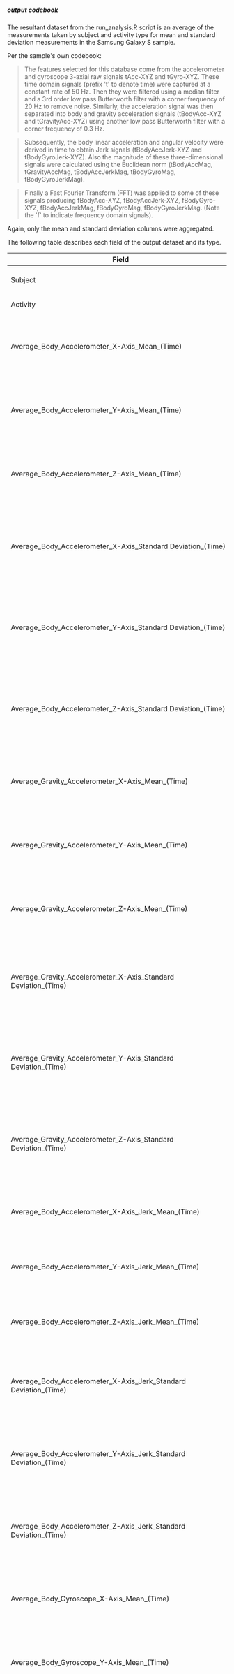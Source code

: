 ##### output codebook
The resultant dataset from the run_analysis.R script is an average of the measurements taken by subject and activity type for mean and standard deviation measurements in the Samsung Galaxy S sample.

Per the sample's own codebook:

> The features selected for this database come from the accelerometer and gyroscope 3-axial raw signals tAcc-XYZ and tGyro-XYZ. These time domain signals (prefix 't' to denote time) were captured at a constant rate of 50 Hz. Then they were filtered using a median filter and a 3rd order low pass Butterworth filter with a corner frequency of 20 Hz to remove noise. Similarly, the acceleration signal was then separated into body and gravity acceleration signals (tBodyAcc-XYZ and tGravityAcc-XYZ) using another low pass Butterworth filter with a corner frequency of 0.3 Hz. 

> Subsequently, the body linear acceleration and angular velocity were derived in time to obtain Jerk signals (tBodyAccJerk-XYZ and tBodyGyroJerk-XYZ). Also the magnitude of these three-dimensional signals were calculated using the Euclidean norm (tBodyAccMag, tGravityAccMag, tBodyAccJerkMag, tBodyGyroMag, tBodyGyroJerkMag). 

> Finally a Fast Fourier Transform (FFT) was applied to some of these signals producing fBodyAcc-XYZ, fBodyAccJerk-XYZ, fBodyGyro-XYZ, fBodyAccJerkMag, fBodyGyroMag, fBodyGyroJerkMag. (Note the 'f' to indicate frequency domain signals). 

Again, only the mean and standard deviation columns were aggregated.

The following table describes each field of the output dataset and its type.

| Field | Type | Description |
|-------|------|-------------|
| Subject | integer | The test / training subject |
| Activity | string | The activity performed |
| Average_Body_Accelerometer_X-Axis_Mean_(Time) | float | Accelerometer signal - Time domain average of mean body acceleration - X axis |
| Average_Body_Accelerometer_Y-Axis_Mean_(Time) | float | Accelerometer signal - Time domain average of mean body acceleration - Y axis |
| Average_Body_Accelerometer_Z-Axis_Mean_(Time) | float | Accelerometer signal - Time domain average of mean body acceleration - Z axis |
| Average_Body_Accelerometer_X-Axis_Standard Deviation_(Time) | float | Accelerometer signal - Time domain average of the standard deviation of body acceleration - X axis |
| Average_Body_Accelerometer_Y-Axis_Standard Deviation_(Time) | float | Accelerometer signal - Time domain average of the standard deviation of body acceleration - Y axis |
| Average_Body_Accelerometer_Z-Axis_Standard Deviation_(Time) | float | Accelerometer signal - Time domain average of the standard deviation of body acceleration - Z axis |
| Average_Gravity_Accelerometer_X-Axis_Mean_(Time) | float | Accelerometer signal - Time domain average of mean gravity acceleration - X axis |
| Average_Gravity_Accelerometer_Y-Axis_Mean_(Time) | float | Accelerometer signal - Time domain average of mean gravity acceleration - Y axis |
| Average_Gravity_Accelerometer_Z-Axis_Mean_(Time) | float | Accelerometer signal - Time domain average of mean gravity acceleration - Z axis |
| Average_Gravity_Accelerometer_X-Axis_Standard Deviation_(Time) | float | Accelerometer signal - Time domain average of the standard deviation of gravity acceleration - X axis |
| Average_Gravity_Accelerometer_Y-Axis_Standard Deviation_(Time) | float | Accelerometer signal - Time domain average of the standard deviation of gravity acceleration - Y axis |
| Average_Gravity_Accelerometer_Z-Axis_Standard Deviation_(Time) | float | Accelerometer signal - Time domain average of the standard deviation of gravity acceleration - Z axis |
| Average_Body_Accelerometer_X-Axis_Jerk_Mean_(Time) | float | Accelerometer signal - Time domain average of the mean linear "jerk" - X axis |
| Average_Body_Accelerometer_Y-Axis_Jerk_Mean_(Time) | float | Accelerometer signal - Time domain average of the mean linear "jerk" - Y axis |
| Average_Body_Accelerometer_Z-Axis_Jerk_Mean_(Time) | float | Accelerometer signal - Time domain average of the mean linear "jerk" - Z axis |
| Average_Body_Accelerometer_X-Axis_Jerk_Standard Deviation_(Time) | float | Accelerometer signal - Time domain average of the standard deviation of the linear "jerk" - X axis |
| Average_Body_Accelerometer_Y-Axis_Jerk_Standard Deviation_(Time) | float | Accelerometer signal - Time domain average of the standard deviation of the linear "jerk" - Y axis |
| Average_Body_Accelerometer_Z-Axis_Jerk_Standard Deviation_(Time) | float | Accelerometer signal - Time domain average of the standard deviation of the linear "jerk" - Z axis |
| Average_Body_Gyroscope_X-Axis_Mean_(Time) | float | Gyroscope signal - Time domain average of mean angular velocity - X axis |
| Average_Body_Gyroscope_Y-Axis_Mean_(Time) | float | Gyroscope signal - Time domain average of mean angular velocity - Y axis |
| Average_Body_Gyroscope_Z-Axis_Mean_(Time) | float | Gyroscope signal - Time domain average of mean angular velocity - Z axis |
| Average_Body_Gyroscope_X-Axis_Standard Deviation_(Time) | float | Gyroscope signal - Time domain average of the standard deviation of angular velocity - X axis |
| Average_Body_Gyroscope_Y-Axis_Standard Deviation_(Time) | float | Gyroscope signal - Time domain average of the standard deviation of angular velocity - Y axis |
| Average_Body_Gyroscope_Z-Axis_Standard Deviation_(Time) | float | Gyroscope signal - Time domain average of the standard deviation of angular velocity - Z axis |
| Average_Body_Gyroscope_X-Axis_Jerk_Mean_(Time) | float | Gyroscope signal - Time domain average of mean angular "jerk" - X axis |
| Average_Body_Gyroscope_Y-Axis_Jerk_Mean_(Time) | float | Gyroscope signal - Time domain average of mean angular "jerk" - Y axis |
| Average_Body_Gyroscope_Z-Axis_Jerk_Mean_(Time) | float | Gyroscope signal - Time domain average of mean angular "jerk" - Z axis |
| Average_Body_Gyroscope_X-Axis_Jerk_Standard Deviation_(Time) | float | Gyroscope signal - Time domain average of the standard deviation of angular "jerk" - X axis |
| Average_Body_Gyroscope_Y-Axis_Jerk_Standard Deviation_(Time) | float | Gyroscope signal - Time domain average of the standard deviation of angular "jerk" - Y axis |
| Average_Body_Gyroscope_Z-Axis_Jerk_Standard Deviation_(Time) | float | Gyroscope signal - Time domain average of the standard deviation of angular "jerk" - Z axis |
| Average_Body_Accelerometer_Magnitude_Mean_(Time) | float | Accelerometer signal - Time domain average of the mean body acceleration magnitude (Euclidean norm) |
| Average_Body_Accelerometer_Magnitude_Standard Deviation_(Time) | float | Accelerometer signal - Time domain average of the standard deviation of body acceleration magnitude (Euclidean norm) |
| Average_Gravity_Accelerometer_Magnitude_Mean_(Time) | float | Accelerometer signal - Time domain average of the mean gravity acceleration magnitude (Euclidean norm) |
| Average_Gravity_Accelerometer_Magnitude_Standard Deviation_(Time) | float | Accelerometer signal - Time domain average of the standard deviation of gravity acceleration magnitude (Euclidean norm) |
| Average_Body_Accelerometer_Jerk_Magnitude_Mean_(Time) | float | Accelerometer signal - Time domain average of the mean linear "jerk" magnitude (Euclidean norm) |
| Average_Body_Accelerometer_Jerk_Magnitude_Standard Deviation_(Time) | float | Accelerometer signal - Time domain average of the standard deviation of linear "jerk" magnitude (Euclidean norm) |
| Average_Body_Gyroscope_Magnitude_Mean_(Time) | float | Gyroscope signal - Time domain average of the mean angular velocity magnitude (Euclidean norm) |
| Average_Body_Gyroscope_Magnitude_Standard Deviation_(Time) | float | Gyroscope signal - Time domain average of the standard deviation of angular velocity magnitude (Euclidean norm) |
| Average_Body_Gyroscope_Jerk_Magnitude_Mean_(Time) | float | Gyroscope signal - Time domain average of the mean angular "jerk" magnitude (Euclidean norm) |
| Average_Body_Gyroscope_Jerk_Magnitude_Standard Deviation_(Time) | float | Gyroscope signal - Time domain average of the standard deviation of angular "jerk" magnitude (Euclidean norm) |
| Average_Body_Accelerometer_X-Axis_Mean_(Frequency) | float | Accelerometer signal - Frequency domain average of mean body acceleration - X axis |
| Average_Body_Accelerometer_Y-Axis_Mean_(Frequency) | float | Accelerometer signal - Frequency domain average of mean body acceleration - Y axis |
| Average_Body_Accelerometer_Z-Axis_Mean_(Frequency) | float | Accelerometer signal - Frequency domain average of mean body acceleration - Z axis |
| Average_Body_Accelerometer_X-Axis_Standard Deviation_(Frequency) | float | Accelerometer signal - Frequency domain average of the standard deviation of body acceleration - X axis |
| Average_Body_Accelerometer_Y-Axis_Standard Deviation_(Frequency) | float | Accelerometer signal - Frequency domain average of the standard deviation of body acceleration - Y axis |
| Average_Body_Accelerometer_Z-Axis_Standard Deviation_(Frequency) | float | Accelerometer signal - Frequency domain average of the standard deviation of body acceleration - Z axis |
| Average_Body_Accelerometer_X-Axis_Jerk_Mean_(Frequency) | float | Accelerometer signal - Frequency domain average of the mean linear "jerk" - X axis |
| Average_Body_Accelerometer_Y-Axis_Jerk_Mean_(Frequency) | float | Accelerometer signal - Frequency domain average of the mean linear "jerk" - Y axis |
| Average_Body_Accelerometer_Z-Axis_Jerk_Mean_(Frequency) | float | Accelerometer signal - Frequency domain average of the mean linear "jerk" - Z axis |
| Average_Body_Accelerometer_X-Axis_Jerk_Standard Deviation_(Frequency) | float | Accelerometer signal - Frequency domain average of the standard deviation of the linear "jerk" - X axis |
| Average_Body_Accelerometer_Y-Axis_Jerk_Standard Deviation_(Frequency) | float | Accelerometer signal - Frequency domain average of the standard deviation of the linear "jerk" - Y axis |
| Average_Body_Accelerometer_Z-Axis_Jerk_Standard Deviation_(Frequency) | float | Accelerometer signal - Frequency domain average of the standard deviation of the linear "jerk" - Z axis |
| Average_Body_Gyroscope_X-Axis_Mean_(Frequency) | float | Gyroscope signal - Frequency domain average of mean angular velocity - X axis |
| Average_Body_Gyroscope_Y-Axis_Mean_(Frequency) | float | Gyroscope signal - Frequency domain average of mean angular velocity - Y axis |
| Average_Body_Gyroscope_Z-Axis_Mean_(Frequency) | float | Gyroscope signal - Frequency domain average of mean angular velocity - Z axis |
| Average_Body_Gyroscope_X-Axis_Standard Deviation_(Frequency) | float | Gyroscope signal - Frequency domain average of the standard deviation of angular velocity - X axis |
| Average_Body_Gyroscope_Y-Axis_Standard Deviation_(Frequency) | float | Gyroscope signal - Frequency domain average of the standard deviation of angular velocity - Y axis |
| Average_Body_Gyroscope_Z-Axis_Standard Deviation_(Frequency) | float | Gyroscope signal - Frequency domain average of the standard deviation of angular velocity - Z axis |
| Average_Body_Accelerometer_Magnitude_Mean_(Frequency) | float | Accelerometer signal - Frequency domain average of the mean body acceleration magnitude (Euclidean norm) |
| Average_Body_Accelerometer_Magnitude_Standard Deviation_(Frequency) | float | Accelerometer signal - Frequency domain average of the standard deviation of body acceleration magnitude (Euclidean norm) |
| Average_Body_Accelerometer_Jerk_Magnitude_Mean_(Frequency) | float | Accelerometer signal - Frequency domain average of the mean linear "jerk" magnitude (Euclidean norm) |
| Average_Body_Accelerometer_Jerk_Magnitude_Standard Deviation_(Frequency) | float | Accelerometer signal - Frequency domain average of the standard deviation of linear "jerk" magnitude (Euclidean norm) |
| Average_Body_Gyroscope_Magnitude_Mean_(Frequency) | float | Gyroscope signal - Frequency domain average of the mean angular velocity magnitude (Euclidean norm) |
| Average_Body_Gyroscope_Magnitude_Standard Deviation_(Frequency) | float | Gyroscope signal - Frequency domain average of the standard deviation of angular velocity magnitude (Euclidean norm) |
| Average_Body_Gyroscope_Jerk_Magnitude_Mean_(Frequency) | float | Gyroscope signal - Frequency domain average of the mean angular "jerk" magnitude (Euclidean norm) |
| Average_Body_Gyroscope_Jerk_Magnitude_Standard Deviation_(Frequency) | float | Gyroscope signal - Frequency domain average of the standard deviation of angular "jerk" magnitude (Euclidean norm) |
